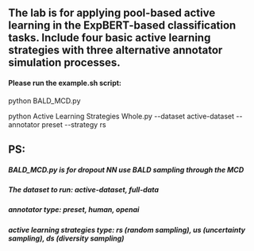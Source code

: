 ## The lab is for applying pool-based active learning in the ExpBERT-based classification tasks. Include four basic active learning strategies with three alternative annotator simulation processes.

#### Please run the example.sh script:

python BALD_MCD.py

python Active Learning Strategies Whole.py --dataset active-dataset --annotator preset --strategy rs

## PS:
##### BALD_MCD.py is for dropout NN use BALD sampling through the MCD
##### The dataset to run: active-dataset, full-data
##### annotator type: preset, human, openai
##### active learning strategies type: rs (random sampling), us (uncertainty sampling), ds (diversity sampling)



